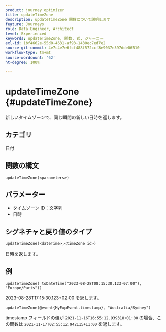 ```yaml
---
product: journey optimizer
title: updateTimeZone
description: updateTimeZone 関数について説明します
feature: Journeys
role: Data Engineer, Architect
level: Experienced
keywords: updateTimeZone, 関数, 式, ジャーニー
exl-id: 1bf4662e-55d0-4631-af93-1430ec7ed7e2
source-git-commit: 4e7c4e7e6fcf488f572ccf3e9037e597dde06510
workflow-type: tm+mt
source-wordcount: '62'
ht-degree: 100%

---
```


# updateTimeZone {#updateTimeZone}

新しいタイムゾーンで、同じ瞬間の新しい日時を返します。

## カテゴリ

日付

## 関数の構文

`updateTimeZone(<parameters>)`

## パラメーター

* タイムゾーン ID：文字列
* 日時

## シグネチャと戻り値のタイプ

`updateTimeZone(<dateTime>,<timeZone id>)`

日時を返します。

## 例

`updateTimeZone( toDateTime("2023-08-28T08:15:30.123-07:00"), "Europe/Paris"))`

2023-08-28T17:15:30.123+02:00 を返します。

<!--`updateTimeZone( toDateTime("2019-08-28T08:15:30.123-07:00"), toTimeZone("Europe/Paris")))`
Returns "2019-08-28T17:15:30.123+02:00".-->

`updateTimeZone(@event{MyExpEvent.timestamp}, "Australia/Sydney")`

timestamp フィールドの値が `2021-11-16T16:55:12.939318+01:00` の場合、この関数は `2021-11-17T02:55:12.942115+11:00` を返します。
